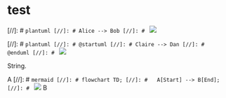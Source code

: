 # test

[//]: # ```plantuml
[//]: # Alice --> Bob
[//]: # ```
![](figs/test_out.1.png)

[//]: # ```plantuml
[//]: # @startuml
[//]: # Claire --> Dan
[//]: # @enduml
[//]: # ```
![](figs/test_out.2.png)

String.

A
[//]: # ```mermaid
[//]: # flowchart TD;
[//]: #   A[Start] --> B[End];
[//]: # ```
![](figs/test_out.3.png)
B
